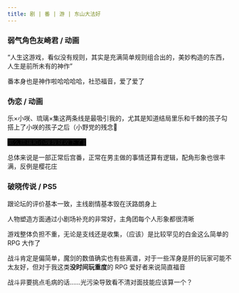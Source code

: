 ```yaml
---
title: 剧 | 番 | 游 | 东山大法好
---
```


### 弱气角色友崎君 / 动画

“人生这游戏，看似没有规则，其实是充满简单规则组合出的，美妙构造的东西，人生是前所未有的神作”

番本身也是神作啦哈哈哈哈，社恐福音，爱了爱了

### 伪恋 / 动画

乐×小咲、琉璃×集这两条线是最吸引我的，尤其是知道结局里乐和千棘的孩子勾搭上了小咲的孩子之后（小野党的残念🤬

<span style="background:#000;">那么琉璃和小咲我就收下了🤞</span>

总体来说是一部正常后宫番，正常在男主做的事情还算有逻辑，配角形象也很丰满，反例是樱花庄

### 破晓传说 / PS5

跟论坛的评价基本一致，主线剧情基本毁在沃路朗身上

人物塑造方面通过小剧场补充的非常好，主角团每个人形象都很清晰

游戏整体负担不重，无论是支线还是收集，（应该）是比较罕见的白金这么简单的 RPG 大作了

战斗肯定是偏简单，魔剑的数值确实也有些离谱，对于一些浑身是肝的玩家可能不太友好，但对于我这类<b>没时间玩重度</b>的 RPG 爱好者来说简直福音

战斗非要挑点毛病的话……光污染导致看不清对面技能应该算一个？
